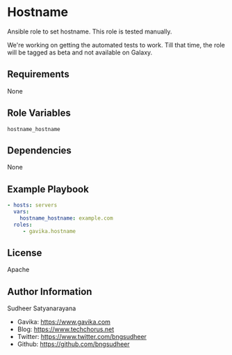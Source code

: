 Hostname
=========

Ansible role to set hostname. This role is tested manually.

We're working on getting the automated tests to work. Till that time, the role
will be tagged as beta and not available on Galaxy.

Requirements
------------

None

Role Variables
--------------
```
hostname_hostname
```

Dependencies
------------

None

Example Playbook
----------------

```yml
- hosts: servers
  vars:
    hostname_hostname: example.com
  roles:
     - gavika.hostname
```

License
-------
Apache

Author Information
------------------
Sudheer Satyanarayana

* Gavika: https://www.gavika.com
* Blog: https://www.techchorus.net
* Twitter: https://www.twitter.com/bngsudheer
* Github: https://github.com/bngsudheer
